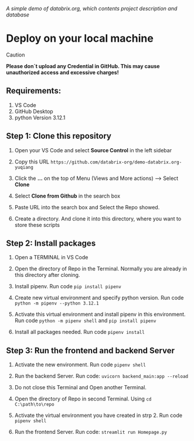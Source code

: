 *A simple demo of databrix.org, which contents project description and database*
# Deploy on your local machine

> [!CAUTION]
> **Please don´t upload any Credential in GitHub. This may cause unauthorized access and excessive charges!**

## Requirements:
1. VS Code
2. GitHub Desktop
3. python Version 3.12.1


## Step 1: Clone this repository
1. Open your VS Code and select **Source Control** in the left sidebar

2. Copy this URL `https://github.com/databrix-org/demo-databrix.org-yuqiang`

3. Click the **...** on the top of Menu (Views and More actions) --> Select **Clone**

4. Select **Clone from Github** in the search box

5. Paste URL into the search box and Select the Repo showed.

6. Create a directory. And clone it into this directory, where you want to store these scripts

## Step 2: Install packages

1. Open a TERMINAL in VS Code

2. Open the directory of Repo in the Terminal. Normally you are already in this directory after cloning.

3. Install pipenv. Run code `pip install pipenv`

4. Create new virtual environment and specify python version. Run code `python -m pipenv --python 3.12.1`

5. Activate this virtual environment and install pipenv in this environment. Run code `python -m pipenv shell` and `pip install pipenv`

6. Install all packages needed. Run code `pipenv install`

## Step 3: Run the frontend and backend Server

1. Activate the new environment. Run code `pipenv shell`

2. Run the backend Server. Run code: `uvicorn backend_main:app --reload`

3. Do not close this Terminal and Open another Terminal.

4. Open the directory of Repo in second Terminal. Using `cd C:\path\to\repo`

5. Activate the virtual environment you have created in strp 2. Run code `pipenv shell`

6. Run the frontend Server. Run code: `streamlit run Homepage.py`
